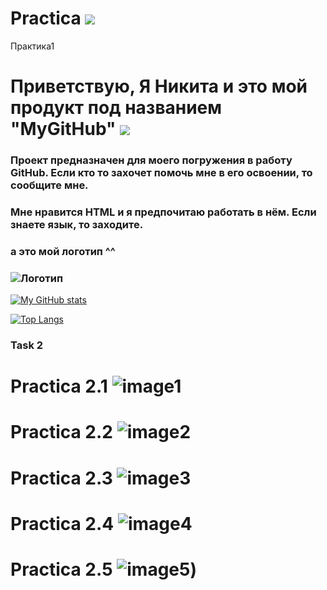 # Practica ![](https://img.icons8.com/color-glass/256/github-2.png)
Практика1
# Приветствую, Я Никита и это мой продукт под названием "MyGitHub" ![](https://emojigraph.org/media/apple/flexed-biceps_1f4aa.png)   
### Проект предназначен для моего погружения в работу GitHub. Если кто то захочет помочь мне в его освоении, то сообщите мне.
### Мне нравится HTML и я предпочитаю работать в нём. Если знаете язык, то заходите.
### 

### а это мой логотип ^^
### ![Логотип](https://octodex.github.com/images/orderedlistocat.png "Логотип GitHub")
[![My GitHub stats](https://github-readme-stats.vercel.app/api?username=Nek271&theme=synthwave)](https://github.com/Nek271/github-readme-stats)

[![Top Langs](https://github-readme-stats.vercel.app/api/top-langs/?username=Nek271)](https://github.com/Nek271/github-readme-stats)

### Task 2
# Practica 2.1 ![image1](https://user-images.githubusercontent.com/130033874/231098391-d667e62c-ff32-4fe7-a89d-bb2cd173549a.png)
# Practica 2.2 ![image2](https://user-images.githubusercontent.com/130033874/231098464-2d433463-0455-4607-976c-0b09c81d2b61.png)
# Practica 2.3 ![image3](https://user-images.githubusercontent.com/130033874/231098566-fa71d775-a008-4b41-b846-435a045eb4e4.png)
# Practica 2.4 ![image4](https://user-images.githubusercontent.com/130033874/231099009-876c48ea-e075-4cab-8310-59960f2bf032.png)
# Practica 2.5 ![image5](https://user-images.githubusercontent.com/130033874/231099126-3589081a-b96e-4e7f-aec2-5b8451efe42f.png))

